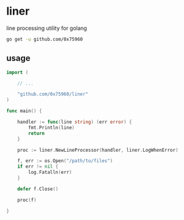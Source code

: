 liner
=====

line processing utility for golang

```sh
go get -u github.com/0x75960
```

usage
------

```go
import (

	// ...

	"github.com/0x75960/liner"
)

func main() {

	handler := func(line string) (err error) {
		fmt.Println(line)
		return
	}

	proc := liner.NewLineProcessor(handler, liner.LogWhenError)

	f, err := os.Open("/path/to/files")
	if err != nil {
		log.Fatalln(err)
	}

	defer f.Close()

	proc(f)

}

```
